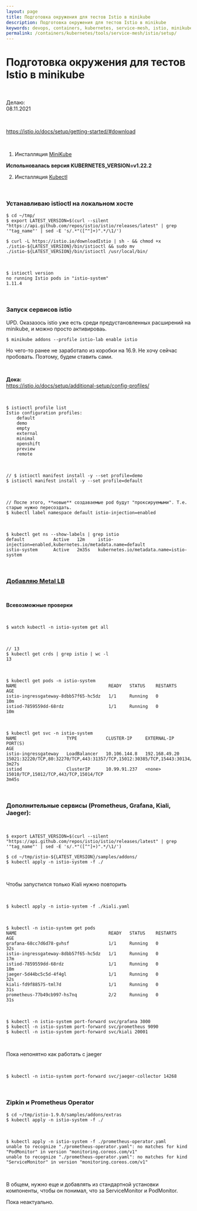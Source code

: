 ```yaml
---
layout: page
title: Подготовка окружения для тестов Istio в minikube
description: Подготовка окружения для тестов Istio в minikube
keywords: devops, containers, kubernetes, service-mesh, istio, minikube, setup
permalink: /containers/kubernetes/tools/service-mesh/istio/setup/
---
```


# Подготовка окружения для тестов Istio в minikube

<br/>

Делаю:  
08.11.2021

<br/>

https://istio.io/docs/setup/getting-started/#download

<br/>

1. Инсталляция [MiniKube](/containers/kubernetes/setup/minikube/)

**Испольновалась версия KUBERNETES_VERSION=v1.22.2**

2. Инсталляция [Kubectl](/containers/kubernetes/tools/kubectl/)

<br/>

### Устанавливаю istioctl на локальном хосте

```
$ cd ~/tmp/
$ export LATEST_VERSION=$(curl --silent "https://api.github.com/repos/istio/istio/releases/latest" | grep '"tag_name"' | sed -E 's/.*"([^"]+)".*/\1/')

$ curl -L https://istio.io/downloadIstio | sh - && chmod +x ./istio-${LATEST_VERSION}/bin/istioctl && sudo mv ./istio-${LATEST_VERSION}/bin/istioctl /usr/local/bin/
```

<br/>

```
$ istioctl version
no running Istio pods in "istio-system"
1.11.4
```

<br/>

### Запуск сервисов istio

UPD. Оказазось istio уже есть среди предустановленных расширений на minikube, и можно просто активироваь.

    $ minikube addons --profile istio-lab enable istio

Но чего-то ранее не заработало из коробки на 16.9. Не хочу сейчас пробовать. Поэтому, будем ставить сами.

<br/>

**Дока:**  
https://istio.io/docs/setup/additional-setup/config-profiles/

<br/>

```
$ istioctl profile list
Istio configuration profiles:
    default
    demo
    empty
    external
    minimal
    openshift
    preview
    remote
```

<br/>

```
// $ istioctl manifest install -y --set profile=demo
$ istioctl manifest install -y --set profile=default
```

<br/>

```
// После этого, **новые** создаваемые pod будут "проксируемыми". Т.е. старые нужно пересоздать.
$ kubectl label namespace default istio-injection=enabled
```

<br/>

```
$ kubectl get ns --show-labels | grep istio
default           Active   12m     istio-injection=enabled,kubernetes.io/metadata.name=default
istio-system      Active   2m35s   kubernetes.io/metadata.name=istio-system
```

<br/>

### [Добавляю Metal LB](/containers/kubernetes/setup/minikube/)

<br/>

**Всевозможные проверки**

<br/>

    $ watch kubectl -n istio-system get all

<br/>

    // 13
    $ kubectl get crds | grep istio | wc -l
    13

<br/>

```
$ kubectl get pods -n istio-system
NAME                                   READY   STATUS    RESTARTS   AGE
istio-ingressgateway-8dbb57f65-hc5dz   1/1     Running   0          10m
istiod-7859559dd-68rdz                 1/1     Running   0          10m
```

<br/>

```
$ kubectl get svc -n istio-system
NAME                   TYPE           CLUSTER-IP     EXTERNAL-IP     PORT(S)                                                                      AGE
istio-ingressgateway   LoadBalancer   10.106.144.8   192.168.49.20   15021:32220/TCP,80:32270/TCP,443:31357/TCP,15012:30385/TCP,15443:30134/TCP   3m27s
istiod                 ClusterIP      10.99.91.237   <none>          15010/TCP,15012/TCP,443/TCP,15014/TCP                                        3m45s
```

<br/>

### Дополнительные сервисы (Prometheus, Grafana, Kiali, Jaeger):

<br/>

```
$ export LATEST_VERSION=$(curl --silent "https://api.github.com/repos/istio/istio/releases/latest" | grep '"tag_name"' | sed -E 's/.*"([^"]+)".*/\1/')

$ cd ~/tmp/istio-${LATEST_VERSION}/samples/addons/
$ kubectl apply -n istio-system -f ./
```

<br/>

Чтобы запустился только Kiali нужно повторить

<br/>

```
$ kubectl apply -n istio-system -f ./kiali.yaml
```

<br/>

```
$ kubectl -n istio-system get pods
NAME                                   READY   STATUS    RESTARTS   AGE
grafana-68cc7d6d78-gvhsf               1/1     Running   0          32s
istio-ingressgateway-8dbb57f65-hc5dz   1/1     Running   0          17m
istiod-7859559dd-68rdz                 1/1     Running   0          18m
jaeger-5d44bc5c5d-4f4gl                1/1     Running   0          32s
kiali-fd9f88575-tml7d                  1/1     Running   0          31s
prometheus-77b49cb997-hs7nq            2/2     Running   0          31s
```

<br/>

```
$ kubectl -n istio-system port-forward svc/grafana 3000
$ kubectl -n istio-system port-forward svc/prometheus 9090
$ kubectl -n istio-system port-forward svc/kiali 20001
```

<br/>

Пока непонятно как работать с jaeger

<br/>

```
$ kubectl -n istio-system port-forward svc/jaeger-collector 14268
```

<br/>

### Zipkin и Prometheus Operator

```
$ cd ~/tmp/istio-1.9.0/samples/addons/extras
$ kubectl apply -n istio-system -f ./
```

<br/>

```
$ kubectl apply -n istio-system -f ./prometheus-operator.yaml
unable to recognize "./prometheus-operator.yaml": no matches for kind "PodMonitor" in version "monitoring.coreos.com/v1"
unable to recognize "./prometheus-operator.yaml": no matches for kind "ServiceMonitor" in version "monitoring.coreos.com/v1"
```

<br/>

В общем, нужно еще и добавлять из стандартной установки компоненты, чтобы он понимал, что за ServiceMonitor и PodMonitor.

Пока неактуально.
